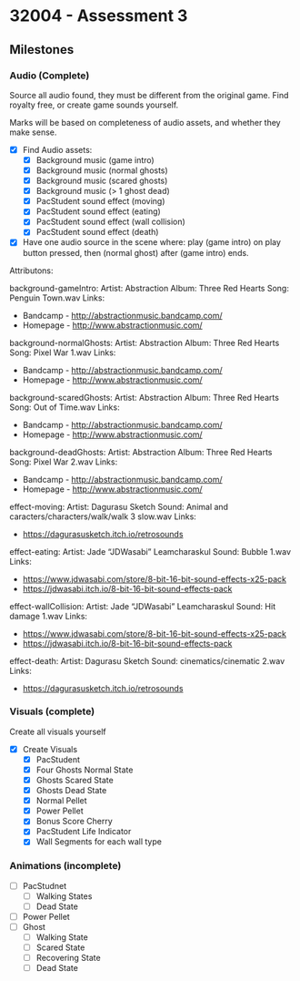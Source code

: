 # 32004 - Assessment 3

## Milestones

### Audio (Complete)
Source all audio found, they must be different from the original game. Find royalty free, or create game sounds yourself.

Marks will be based on completeness of audio assets, and whether they make sense.

- [x] Find Audio assets:
  - [x] Background music (game intro)
  - [x] Background music (normal ghosts)
  - [x] Background music (scared ghosts)
  - [x] Background music (> 1 ghost dead)
  - [x] PacStudent sound effect (moving)
  - [x] PacStudent sound effect (eating)
  - [x] PacStudent sound effect (wall collision)
  - [x] PacStudent sound effect (death)
- [x] Have one audio source in the scene where: play (game intro) on play button pressed, then (normal ghost) after (game intro) ends.

Attributons:

background-gameIntro:
Artist: Abstraction
Album: Three Red Hearts
Song: Penguin Town.wav
Links: 
- Bandcamp - http://abstractionmusic.bandcamp.com/
- Homepage - http://www.abstractionmusic.com/

background-normalGhosts:
Artist: Abstraction
Album: Three Red Hearts
Song: Pixel War 1.wav
Links: 
- Bandcamp - http://abstractionmusic.bandcamp.com/
- Homepage - http://www.abstractionmusic.com/

background-scaredGhosts:
Artist: Abstraction
Album: Three Red Hearts
Song: Out of Time.wav
Links: 
- Bandcamp - http://abstractionmusic.bandcamp.com/
- Homepage - http://www.abstractionmusic.com/

background-deadGhosts:
Artist: Abstraction
Album: Three Red Hearts
Song: Pixel War 2.wav
Links: 
- Bandcamp - http://abstractionmusic.bandcamp.com/
- Homepage - http://www.abstractionmusic.com/

effect-moving:
Artist: Dagurasu Sketch
Sound: Animal and caracters/characters/walk/walk 3 slow.wav
Links:
- https://dagurasusketch.itch.io/retrosounds

effect-eating:
Artist: Jade “JDWasabi” Leamcharaskul
Sound: Bubble 1.wav
Links:
- https://www.jdwasabi.com/store/8-bit-16-bit-sound-effects-x25-pack
- https://jdwasabi.itch.io/8-bit-16-bit-sound-effects-pack

effect-wallCollision:
Artist: Jade “JDWasabi” Leamcharaskul
Sound: Hit damage 1.wav
Links:
- https://www.jdwasabi.com/store/8-bit-16-bit-sound-effects-x25-pack
- https://jdwasabi.itch.io/8-bit-16-bit-sound-effects-pack

effect-death:
Artist: Dagurasu Sketch
Sound: cinematics/cinematic 2.wav
Links:
- https://dagurasusketch.itch.io/retrosounds

### Visuals (complete)
Create all visuals yourself

- [x] Create Visuals
  - [x] PacStudent
  - [x] Four Ghosts Normal State
  - [x] Ghosts Scared State
  - [x] Ghosts Dead State
  - [x] Normal Pellet
  - [x] Power Pellet
  - [x] Bonus Score Cherry
  - [x] PacStudent Life Indicator
  - [x] Wall Segments for each wall type

### Animations (incomplete)
- [ ] PacStudnet
  - [ ] Walking States
  - [ ] Dead State
- [ ] Power Pellet
- [ ] Ghost
  - [ ] Walking State
  - [ ] Scared State
  - [ ] Recovering State
  - [ ] Dead State
